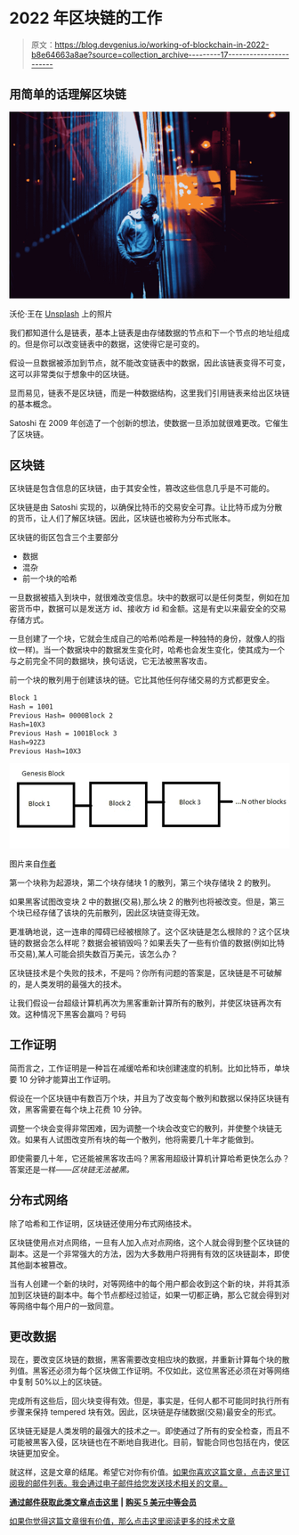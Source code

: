 # 2022 年区块链的工作

> 原文：<https://blog.devgenius.io/working-of-blockchain-in-2022-b8e64663a8ae?source=collection_archive---------17----------------------->

## 用简单的话理解区块链

![](img/21e6e5cc3fed09dfd10a7d3c17c020fb.png)

沃伦·王在 [Unsplash](https://unsplash.com?utm_source=medium&utm_medium=referral) 上的照片

我们都知道什么是链表，基本上链表是由存储数据的节点和下一个节点的地址组成的。但是你可以改变链表中的数据，这使得它是可变的。

假设一旦数据被添加到节点，就不能改变链表中的数据，因此该链表变得不可变，这可以非常类似于想象中的区块链。

显而易见，链表不是区块链，而是一种数据结构，这里我们引用链表来给出区块链的基本概念。

Satoshi 在 2009 年创造了一个创新的想法，使数据一旦添加就很难更改。它催生了区块链。

## 区块链

区块链是包含信息的区块链，由于其安全性，篡改这些信息几乎是不可能的。

区块链是由 Satoshi 实现的，以确保比特币的交易安全可靠。让比特币成为分散的货币，让人们了解区块链。因此，区块链也被称为分布式账本。

区块链的街区包含三个主要部分

*   数据
*   混杂
*   前一个块的哈希

一旦数据被插入到块中，就很难改变信息。块中的数据可以是任何类型，例如在加密货币中，数据可以是发送方 id、接收方 id 和金额。这是有史以来最安全的交易存储方式。

一旦创建了一个块，它就会生成自己的哈希(哈希是一种独特的身份，就像人的指纹一样)。当一个数据块中的数据发生变化时，哈希也会发生变化，使其成为一个与之前完全不同的数据块，换句话说，它无法被黑客攻击。

前一个块的散列用于创建该块的链。它比其他任何存储交易的方式都更安全。

```
Block 1 
Hash = 1001
Previous Hash= 0000Block 2
Hash=10X3
Previous Hash = 1001Block 3
Hash=92Z3
Previous Hash=10X3
```

![](img/538bab65cdf6a1037b01e89c0babe49b.png)

图片来自[作者](http://aniketz.medium.com)

第一个块称为起源块，第二个块存储块 1 的散列，第三个块存储块 2 的散列。

如果黑客试图改变块 2 中的数据(交易),那么块 2 的散列也将被改变。但是，第三个块已经存储了该块的先前散列，因此区块链变得无效。

更准确地说，这一连串的障碍已经被根除了。这个区块链是怎么根除的？这个区块链的数据会怎么样呢？数据会被销毁吗？如果丢失了一些有价值的数据(例如比特币交易),某人可能会损失数百万美元，该怎么办？

区块链技术是个失败的技术，不是吗？你所有问题的答案是，区块链是不可破解的，是人类发明的最强大的技术。

让我们假设一台超级计算机再次为黑客重新计算所有的散列，并使区块链再次有效。这种情况下黑客会赢吗？号码

## 工作证明

简而言之，工作证明是一种旨在减缓哈希和块创建速度的机制。比如比特币，单块要 10 分钟才能算出工作证明。

假设在一个区块链中有数百万个块，并且为了改变每个散列和数据以保持区块链有效，黑客需要在每个块上花费 10 分钟。

调整一个块会变得非常困难，因为调整一个块会改变它的散列，并使整个块链无效。如果有人试图改变所有块的每一个散列，他将需要几十年才能做到。

即使需要几十年，它还能被黑客攻击吗？黑客用超级计算机计算哈希更快怎么办？答案还是一样——*区块链无法被黑。*

## 分布式网络

除了哈希和工作证明，区块链还使用分布式网络技术。

区块链使用点对点网络，一旦有人加入点对点网络，这个人就会得到整个区块链的副本。这是一个非常强大的方法，因为大多数用户将拥有有效的区块链副本，即使其他副本被篡改。

当有人创建一个新的块时，对等网络中的每个用户都会收到这个新的块，并将其添加到区块链的副本中。每个节点都经过验证，如果一切都正确，那么它就会得到对等网络中每个用户的一致同意。

## 更改数据

现在，要改变区块链的数据，黑客需要改变相应块的数据，并重新计算每个块的散列值。黑客还必须为每个区块做工作证明。不仅如此，这位黑客还必须在对等网络中复制 50%以上的区块链。

完成所有这些后，回火块变得有效。但是，事实是，任何人都不可能同时执行所有步骤来保持 tempered 块有效。因此，区块链是存储数据(交易)最安全的形式。

区块链无疑是人类发明的最强大的技术之一。即使通过了所有的安全检查，而且不可能被黑客入侵，区块链也在不断地自我进化。目前，智能合同也包括在内，使区块链更加安全。

就这样，这是文章的结尾。希望它对你有价值。[如果你喜欢这篇文章，点击这里订阅我的邮件列表。我会通过电子邮件给您发送技术相关的文章。](https://aniketz.medium.com/subscribe)

[**通过邮件获取此类文章点击这里**](https://aniketz.medium.com/subscribe) **|** [**购买 5 美元中等会员**](https://aniketz.medium.com/membership)

[如果你觉得这篇文章很有价值，那么点击这里阅读更多的技术文章](https://aniketz.medium.com/)